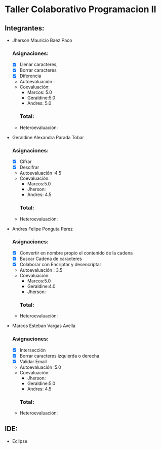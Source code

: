 # Taller Colaborativo Programacion II

## Integrantes:

- Jherson Mauricio Baez Paco
  ### Asignaciones:
  - [X]  Llenar caracteres,
  - [X]  Borrar caracteres
  - [X]  Diferencia
  - Autoevaluación :
  - Coevaluación:
    - Marcos: 5.0
    - Geraldine:5.0
    - Andres: 5.0
    ### Total:
  - Heteroevaluación:
  
- Geraldine Alexandra Parada Tobar
  ### Asignaciones:
  - [X]   Cifrar
  - [X]   Descifrar
  - Autoevaluación :4.5
  - Coevaluación:
    - Marcos:5.0
    - Jherson:
    - Andres: 4.5   
    ### Total:
  - Heteroevaluación:

- Andres Felipe Ponguta Perez
  ### Asignaciones:
  - [X]  Convertir en nombre propio el contenido de la cadena
  - [X]  Buscar Cadena de caracteres
  - [X]  Colaborar con Encriptar y desencriptar
  - Autoevaluación :  3.5
  - Coevaluación:
    - Marcos:5.0
    - Geraldine:4.0
    - Jherson:   
    ### Total:
  - Heteroevaluación:
- Marcos Esteban Vargas Avella
  ### Asignaciones:
  - [X]   Intersección
  - [X]   Borrar caracteres izquierda o derecha
  - [X]   Validar Email
  - Autoevaluación :5.0
  - Coevaluación:
    - Jherson:
    - Geraldine:5.0
    - Andres: 4.5   
    ### Total:
  - Heteroevaluación:
## IDE:
- Eclipse

